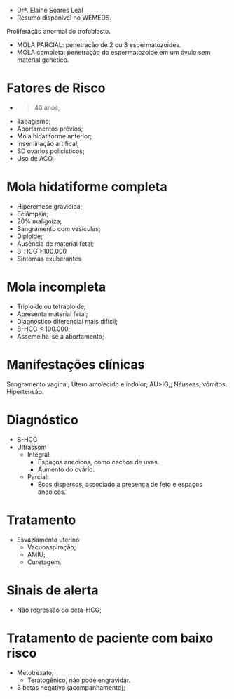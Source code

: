 * Drª. Elaine Soares Leal
* Resumo disponível no WEMEDS. 

Proliferação anormal do trofoblasto. 

* MOLA PARCIAL: penetração de 2 ou 3 espermatozoides. 
* MOLA completa: penetração do espermatozoide em um óvulo sem material genético. 
# Fatores de Risco 
* > 40 anos; 
* Tabagismo; 
* Abortamentos prévios; 
* Mola hidatiforme anterior; 
* Inseminação artifical; 
* SD ovários policísticos; 
* Uso de ACO. 

# Mola hidatiforme completa 
* Hiperemese gravídica; 
* Eclâmpsia; 
* 20% maligniza; 
* Sangramento com vesículas; 
* Diploide; 
* Ausência de material fetal; 
* B-HCG  >100.000
* Sintomas exuberantes

# Mola incompleta 
* Triploide ou tetraploide; 
* Apresenta material fetal; 
* Diagnóstico diferencial mais difícil; 
* B-HCG  < 100.000; 
* Assemelha-se a abortamento; 
# Manifestações clínicas
Sangramento vaginal; 
Útero amolecido e indolor; 
AU>IG,; 
Náuseas, vômitos. 
Hipertensão. 
# Diagnóstico 
* B-HCG 
* Ultrassom
	* Integral:
		* Espaços aneoicos, como cachos de uvas. 
		* Aumento do ovário.
	* Parcial: 
		* Ecos dispersos, associado a presença de feto e espaços aneoicos. 
# Tratamento 
* Esvaziamento uterino
	* Vacuoaspiração; 
	* AMIU; 
	* Curetagem. 

# Sinais de alerta
* Não regressão do beta-HCG; 

# Tratamento de paciente com baixo risco 
* Metotrexato; 
	* Teratogênico, não pode engravidar. 
* 3 betas negativo (acompanhamento); 